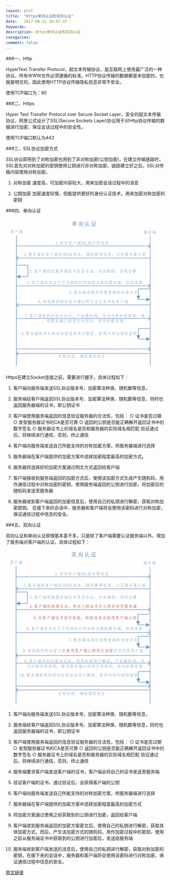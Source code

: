 ```yaml
---
layout: post
title:  "Https单向认证和双向认证"
date:   2017-08-21 20:47:37
keywords: 
description: Https单向认证和双向认证
categories: 
comment: false
---
```

###一、Http

HyperText Transfer Protocol，超文本传输协议，是互联网上使用最广泛的一种协议，所有WWW文件必须遵循的标准。HTTP协议传输的数据都是未加密的，也就是明文的，因此使用HTTP协议传输隐私信息非常不安全。

使用TCP端口为：80

###二、Https

Hyper Text Transfer Protocol over Secure Socket Layer，安全的超文本传输协议，网景公式设计了SSL(Secure Sockets Layer)协议用于对Http协议传输的数据进行加密，保证会话过程中的安全性。

使用TCP端口默认为443

###三、SSL协议加密方式

SSL协议即用到了对称加密也用到了非对称加密(公钥加密)，在建立传输链路时，SSL首先对对称加密的密钥使用公钥进行非对称加密，链路建立好之后，SSL对传输内容使用对称加密。

  1. 对称加密
速度高，可加密内容较大，用来加密会话过程中的消息

  2. 公钥加密
加密速度较慢，但能提供更好的身份认证技术，用来加密对称加密的密钥

###四、单向认证
![](/resources/15033193659422.jpg)

Https在建立Socket连接之前，需要进行握手，具体过程如下：


  1. 客户端向服务端发送SSL协议版本号、加密算法种类、随机数等信息。
  2. 服务端给客户端返回SSL协议版本号、加密算法种类、随机数等信息，同时也返回服务器端的证书，即公钥证书
  3. 客户端使用服务端返回的信息验证服务器的合法性，包括：
      ○ 证书是否过期
      ○ 发型服务器证书的CA是否可靠
      ○ 返回的公钥是否能正确解开返回证书中的数字签名
      ○ 服务器证书上的域名是否和服务器的实际域名相匹配
验证通过后，将继续进行通信，否则，终止通信

  4. 客户端向服务端发送自己所能支持的对称加密方案，供服务器端进行选择
  5. 服务器端在客户端提供的加密方案中选择加密程度最高的加密方式。
  6. 服务器将选择好的加密方案通过明文方式返回给客户端
  7. 客户端接收到服务端返回的加密方式后，使用该加密方式生成产生随机码，用作通信过程中对称加密的密钥，使用服务端返回的公钥进行加密，将加密后的随机码发送至服务器
  8. 服务器收到客户端返回的加密信息后，使用自己的私钥进行解密，获取对称加密密钥。
在接下来的会话中，服务器和客户端将会使用该密码进行对称加密，保证通信过程中信息的安全。

###五、双向认证

双向认证和单向认证原理基本差不多，只是除了客户端需要认证服务端以外，增加了服务端对客户端的认证，具体过程如下：
![](/resources/15033194048012.jpg)


  1. 客户端向服务端发送SSL协议版本号、加密算法种类、随机数等信息。
  2. 服务端给客户端返回SSL协议版本号、加密算法种类、随机数等信息，同时也返回服务器端的证书，即公钥证书
  3. 客户端使用服务端返回的信息验证服务器的合法性，包括：
      ○ 证书是否过期
      ○ 发型服务器证书的CA是否可靠
      ○ 返回的公钥是否能正确解开返回证书中的数字签名
      ○ 服务器证书上的域名是否和服务器的实际域名相匹配
验证通过后，将继续进行通信，否则，终止通信

  4. 服务端要求客户端发送客户端的证书，客户端会将自己的证书发送至服务端
  5. 验证客户端的证书，通过验证后，会获得客户端的公钥
  6. 客户端向服务端发送自己所能支持的对称加密方案，供服务器端进行选择
  7. 服务器端在客户端提供的加密方案中选择加密程度最高的加密方式
  8. 将加密方案通过使用之前获取到的公钥进行加密，返回给客户端
  9. 客户端收到服务端返回的加密方案密文后，使用自己的私钥进行解密，获取具体加密方式，而后，产生该加密方式的随机码，用作加密过程中的密钥，使用之前从服务端证书中获取到的公钥进行加密后，发送给服务端
  10. 服务端收到客户端发送的消息后，使用自己的私钥进行解密，获取对称加密的密钥，在接下来的会话中，服务器和客户端将会使用该密码进行对称加密，保证通信过程中信息的安全。



[原文链接](http://blog.csdn.net/duanbokan/article/details/50847612)

